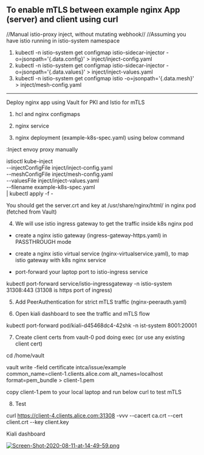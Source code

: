 ## To enable mTLS between example nginx App (server) and client using curl
//Manual istio-proxy inject, without mutating webhook//
//Assuming you have istio running in istio-system namespace

1. kubectl -n istio-system get configmap istio-sidecar-injector -o=jsonpath='{.data.config}' > inject/inject-config.yaml
2. kubectl -n istio-system get configmap istio-sidecar-injector -o=jsonpath='{.data.values}' > inject/inject-values.yaml
3. kubectl -n istio-system get configmap istio -o=jsonpath='{.data.mesh}' > inject/mesh-config.yaml
-----------------------------------------------------------------------------

Deploy nginx app using Vault for PKI and Istio for mTLS

1. hcl and nginx configmaps

2. nginx service

3. nginx deployment (example-k8s-spec.yaml) using below command

:Inject envoy proxy manually

istioctl kube-inject \
--injectConfigFile inject/inject-config.yaml \
--meshConfigFile inject/mesh-config.yaml \
--valuesFile inject/inject-values.yaml \
--filename example-k8s-spec.yaml \
| kubectl apply -f -

You should get the server.crt and key at /usr/share/nginx/html/ in nginx pod (fetched from Vault)

4. We will use istio ingress gateway to get the traffic inside k8s nginx pod
- create a nginx istio gateway (ingress-gateway-https.yaml) in PASSTHROUGH mode

- create a nginx istio virtual service (nginx-virtualservice.yaml), to map istio gateway with k8s nginx service

- port-forward your laptop port to istio-ingress service

kubectl port-forward service/istio-ingressgateway -n istio-system 31308:443 (31308 is https port of ingress)

5. Add PeerAuthentication for strict mTLS traffic (nginx-peerauth.yaml)

6. Open kiali dashboard to see the traffic and mTLS flow

kubectl port-forward pod/kiali-d45468dc4-42shk -n ist-system 8001:20001

7. Create client certs from vault-0 pod doing exec (or use any existing client cert)

cd /home/vault

vault write -field certificate intca/issue/example \
    common_name=client-1.clients.alice.com alt_names=localhost \
    format=pem_bundle > client-1.pem

copy client-1.pem to your local laptop and run below curl to test mTLS

8. Test

curl https://client-4.clients.alice.com:31308 -vvv --cacert ca.crt --cert client.crt --key client.key    


Kiali dashboard

[![Screen-Shot-2020-08-11-at-14-49-59.png](https://i.postimg.cc/Z5ZZZGjD/Screen-Shot-2020-08-11-at-14-49-59.png)](https://postimg.cc/6yHFf1kd)
